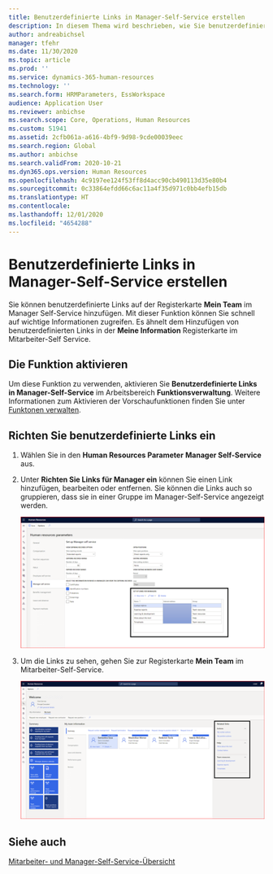 ```yaml
---
title: Benutzerdefinierte Links in Manager-Self-Service erstellen
description: In diesem Thema wird beschrieben, wie Sie benutzerdefinierte Links im Manager Self-Service in Dynamics 365 Human Resources erstellen.
author: andreabichsel
manager: tfehr
ms.date: 11/30/2020
ms.topic: article
ms.prod: ''
ms.service: dynamics-365-human-resources
ms.technology: ''
ms.search.form: HRMParameters, EssWorkspace
audience: Application User
ms.reviewer: anbichse
ms.search.scope: Core, Operations, Human Resources
ms.custom: 51941
ms.assetid: 2cfb061a-a616-4bf9-9d98-9cde00039eec
ms.search.region: Global
ms.author: anbichse
ms.search.validFrom: 2020-10-21
ms.dyn365.ops.version: Human Resources
ms.openlocfilehash: 4c9197ee124f53ff8d4acc90cb490113d35e80b4
ms.sourcegitcommit: 0c33864efdd66c6ac11a4f35d971c0bb4efb15db
ms.translationtype: HT
ms.contentlocale: 
ms.lasthandoff: 12/01/2020
ms.locfileid: "4654288"
---
```

# <a name="create-custom-links-in-manager-self-service"></a>Benutzerdefinierte Links in Manager-Self-Service erstellen

Sie können benutzerdefinierte Links auf der Registerkarte **Mein Team** im Manager Self-Service hinzufügen. Mit dieser Funktion können Sie schnell auf wichtige Informationen zugreifen. Es ähnelt dem Hinzufügen von benutzerdefinierten Links in der **Meine Information** Registerkarte im Mitarbeiter-Self Service.

## <a name="enable-the--feature"></a>Die Funktion aktivieren

Um diese Funktion zu verwenden, aktivieren Sie **Benutzerdefinierte Links in Manager-Self-Service** im Arbeitsbereich **Funktionsverwaltung**. Weitere Informationen zum Aktivieren der Vorschaufunktionen finden Sie unter [Funktonen verwalten](hr-admin-manage-features.md).

## <a name="set-up-custom-links"></a>Richten Sie benutzerdefinierte Links ein

1. Wählen Sie in den **Human Resources Parameter** **Manager Self-Service** aus.

2. Unter **Richten Sie Links für Manager ein** können Sie einen Link hinzufügen, bearbeiten oder entfernen. Sie können die Links auch so gruppieren, dass sie in einer Gruppe im Manager-Self-Service angezeigt werden.

   ![Benutzerdefinierte Links in Manager-Self-Service einrichten](./media/hr-employee-manager-self-service-custom-links-setup.png)

3. Um die Links zu sehen, gehen Sie zur Registerkarte **Mein Team** im Mitarbeiter-Self-Service.

   ![Benutzerdefinierte Links in Manager-Self-Service anzeigen](./media/hr-employee-manager-self-service-custom-links-view.png)

## <a name="see-also"></a>Siehe auch

[Mitarbeiter- und Manager-Self-Service-Übersicht](hr-employee-manager-self-service-overview.md)
